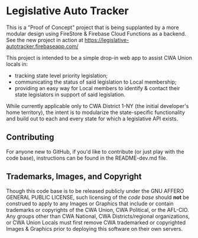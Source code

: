 # Legislative Auto Tracker

This is a "Proof of Concept" project that is being supplanted by a more modular design using FireStore & Firebase Cloud Functions as a backend.  See the new project in action at https://legislative-autotracker.firebaseapp.com/

This project is intended to be a simple drop-in web app to assist CWA Union locals in:
* tracking state level priority legislation;
* communicating the status of said legislation to Local membership;
* providing an easy way for Local members to identify & contact their state legislators in support of said legislation.

While currently applicable only to CWA District 1-NY (the initial developer's home territory), the intent is to modularize the state-specific functionality and build out to each and every state for which a legislative API exists.

## Contributing

For anyone new to GitHub, if you'd like to contribute (or just play with the code base), instructions can be found in the README-dev.md file.

## Trademarks, Images, and Copyright

Though this code base is to be released publicly under the GNU AFFERO GENERAL PUBLIC LICENSE, such licensing of the *code base* should **not** be construed to apply to any Images or Graphics that include or contain trademarks or copyrights of the CWA Union, CWA Political, or the AFL-CIO.  Any groups other than CWA National, CWA Districts/regional organizations, or CWA Union Locals must first remove CWA trademarked or copyrighted Images & Graphics prior to deploying this software on their own servers.
